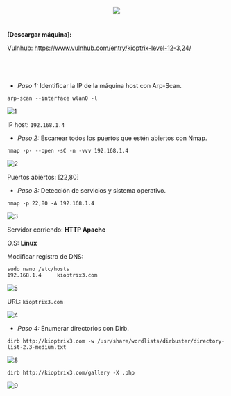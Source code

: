 <p align="center">
  <a href="https://github.com/DenverCoder1/readme-typing-svg"><img src="https://readme-typing-svg.herokuapp.com?size=50&color=F7F400&width=390&height=80&lines=KIOPTRIX_1.2"></a>
</p>

<h1 align="center"></h1>

**[Descargar máquina]:**

Vulnhub: https://www.vulnhub.com/entry/kioptrix-level-12-3,24/

<h1 align="center"></h1>

</br>

- *Paso 1:* Identificar la IP de la máquina host con Arp-Scan. 
```
arp-scan --interface wlan0 -l
```
![1](https://user-images.githubusercontent.com/75953873/177891939-07f2e077-4b7a-4f04-9e6f-80c2e43d1a13.png)

IP host: `192.168.1.4`

- *Paso 2:* Escanear todos los puertos que estén abiertos con Nmap. 
```
nmap -p- --open -sC -n -vvv 192.168.1.4
```
![2](https://user-images.githubusercontent.com/75953873/177892039-39832af6-5bbd-4ba1-9581-85abf27bffa0.png)

Puertos abiertos: [22,80]

- *Paso 3:* Detección de servicios y sistema operativo. 
```
nmap -p 22,80 -A 192.168.1.4
```
![3](https://user-images.githubusercontent.com/75953873/177892640-8cd728ec-bbdd-4f6c-a2ec-2d1a55a17fa4.png)

Servidor corriendo: **HTTP Apache**

O.S: **Linux**

Modificar registro de DNS:
```
sudo nano /etc/hosts
192.168.1.4     kioptrix3.com
```
![5](https://user-images.githubusercontent.com/75953873/177894609-f8736c6f-88f5-4589-8537-b830f3aea646.png)

URL: `kioptrix3.com`

![4](https://user-images.githubusercontent.com/75953873/177894662-86f2e2d9-11d0-4e68-9d8b-eea8d94020b3.png)
 
- *Paso 4:* Enumerar directorios con Dirb. 
```
dirb http://kioptrix3.com -w /usr/share/wordlists/dirbuster/directory-list-2.3-medium.txt
```
![8](https://user-images.githubusercontent.com/75953873/177896088-d5bd5588-f32e-4391-ba4c-b3eb77cd2cfa.png)

```
dirb http://kioptrix3.com/gallery -X .php
```
![9](https://user-images.githubusercontent.com/75953873/177896489-33c3d635-4b79-4885-959f-ee23c9f644ee.png)

